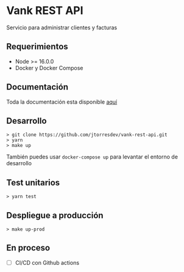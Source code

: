 # Vank REST API

Servicio para administrar clientes y facturas

## Requerimientos

- Node >= 16.0.0
- Docker y Docker Compose

## Documentación

Toda la documentación esta disponible [aquí](http://ec2-100-25-217-147.compute-1.amazonaws.com/docs/)

## Desarrollo

    > git clone https://github.com/jtorresdev/vank-rest-api.git
    > yarn
    > make up
    
También puedes usar `docker-compose up` para levantar el entorno de desarrollo

## Test unitarios

	> yarn test

## Despliegue a producción

    > make up-prod

## En proceso

 - [ ] CI/CD con Github actions
